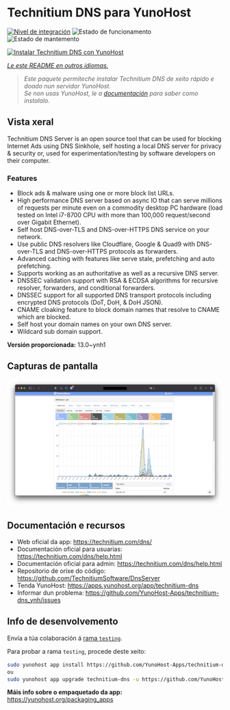 <!--
NOTA: Este README foi creado automáticamente por <https://github.com/YunoHost/apps/tree/master/tools/readme_generator>
NON debe editarse manualmente.
-->

# Technitium DNS para YunoHost

[![Nivel de integración](https://dash.yunohost.org/integration/technitium-dns.svg)](https://ci-apps.yunohost.org/ci/apps/technitium-dns/) ![Estado de funcionamento](https://ci-apps.yunohost.org/ci/badges/technitium-dns.status.svg) ![Estado de mantemento](https://ci-apps.yunohost.org/ci/badges/technitium-dns.maintain.svg)

[![Instalar Technitium DNS con YunoHost](https://install-app.yunohost.org/install-with-yunohost.svg)](https://install-app.yunohost.org/?app=technitium-dns)

*[Le este README en outros idiomas.](./ALL_README.md)*

> *Este paquete permíteche instalar Technitium DNS de xeito rápido e doado nun servidor YunoHost.*  
> *Se non usas YunoHost, le a [documentación](https://yunohost.org/install) para saber como instalalo.*

## Vista xeral

Technitium DNS Server is an open source tool that can be used for blocking Internet Ads using DNS Sinkhole, self hosting a local DNS server for privacy & security or, used for experimentation/testing by software developers on their computer.

### Features

- Block ads & malware using one or more block list URLs.
- High performance DNS server based on async IO that can serve millions of requests per minute even on a commodity desktop PC hardware (load tested on Intel i7-8700 CPU with more than 100,000 request/second over Gigabit Ethernet).
- Self host DNS-over-TLS and DNS-over-HTTPS DNS service on your network.
- Use public DNS resolvers like Cloudflare, Google & Quad9 with DNS-over-TLS and DNS-over-HTTPS protocols as forwarders.
- Advanced caching with features like serve stale, prefetching and auto prefetching.
- Supports working as an authoritative as well as a recursive DNS server.
- DNSSEC validation support with RSA & ECDSA algorithms for recursive resolver, forwarders, and conditional forwarders.
- DNSSEC support for all supported DNS transport protocols including encrypted DNS protocols (DoT, DoH, & DoH JSON).
- CNAME cloaking feature to block domain names that resolve to CNAME which are blocked.
- Self host your domain names on your own DNS server.
- Wildcard sub domain support.


**Versión proporcionada:** 13.0~ynh1

## Capturas de pantalla

![Captura de pantalla de Technitium DNS](./doc/screenshots/screenshot.png)

## Documentación e recursos

- Web oficial da app: <https://technitium.com/dns/>
- Documentación oficial para usuarias: <https://technitium.com/dns/help.html>
- Documentación oficial para admin: <https://technitium.com/dns/help.html>
- Repositorio de orixe do código: <https://github.com/TechnitiumSoftware/DnsServer>
- Tenda YunoHost: <https://apps.yunohost.org/app/technitium-dns>
- Informar dun problema: <https://github.com/YunoHost-Apps/technitium-dns_ynh/issues>

## Info de desenvolvemento

Envía a túa colaboración á [rama `testing`](https://github.com/YunoHost-Apps/technitium-dns_ynh/tree/testing).

Para probar a rama `testing`, procede deste xeito:

```bash
sudo yunohost app install https://github.com/YunoHost-Apps/technitium-dns_ynh/tree/testing --debug
ou
sudo yunohost app upgrade technitium-dns -u https://github.com/YunoHost-Apps/technitium-dns_ynh/tree/testing --debug
```

**Máis info sobre o empaquetado da app:** <https://yunohost.org/packaging_apps>
